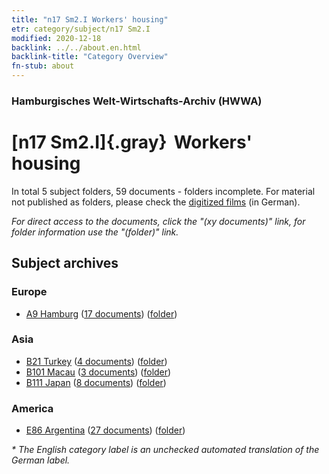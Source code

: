 ```yaml
---
title: "n17 Sm2.I Workers' housing"
etr: category/subject/n17 Sm2.I
modified: 2020-12-18
backlink: ../../about.en.html
backlink-title: "Category Overview"
fn-stub: about
---
```


### Hamburgisches Welt-Wirtschafts-Archiv (HWWA)
# [n17 Sm2.I]{.gray}&#8201; Workers' housing&#160; 





In total 5 subject folders, 59 documents - folders incomplete.
For material not published as folders, please check the [digitized films](/film/h1_sh) (in German).

_For direct access to the documents, click the "(xy documents)" link, for folder information use the "(folder)" link._

## Subject archives



### Europe

- [A9 Hamburg](../../../geo/about.en.html#A9) (<a href="https://dfg-viewer.de/show/?tx_dlf[id]=https://pm20.zbw.eu/mets/sh/1409xx/140905/1452xx/145254/public.mets.en.xml" target="_blank">17 documents</a>) ([folder](http://purl.org/pressemappe20/folder/sh/140905,145254))

### Asia

- [B21 Turkey](../../../geo/about.en.html#B21) (<a href="https://dfg-viewer.de/show/?tx_dlf[id]=https://pm20.zbw.eu/mets/sh/1411xx/141111/1452xx/145254/public.mets.en.xml" target="_blank">4 documents</a>) ([folder](http://purl.org/pressemappe20/folder/sh/141111,145254))
- [B101 Macau](../../../geo/about.en.html#B101) (<a href="https://dfg-viewer.de/show/?tx_dlf[id]=https://pm20.zbw.eu/mets/sh/1412xx/141267/1452xx/145254/public.mets.en.xml" target="_blank">3 documents</a>) ([folder](http://purl.org/pressemappe20/folder/sh/141267,145254))
- [B111 Japan](../../../geo/about.en.html#B111) (<a href="https://dfg-viewer.de/show/?tx_dlf[id]=https://pm20.zbw.eu/mets/sh/1412xx/141272/1452xx/145254/public.mets.en.xml" target="_blank">8 documents</a>) ([folder](http://purl.org/pressemappe20/folder/sh/141272,145254))

### America

- [E86 Argentina](../../../geo/about.en.html#E86) (<a href="https://dfg-viewer.de/show/?tx_dlf[id]=https://pm20.zbw.eu/mets/sh/1416xx/141692/1452xx/145254/public.mets.en.xml" target="_blank">27 documents</a>) ([folder](http://purl.org/pressemappe20/folder/sh/141692,145254))


_* The English category label is an unchecked automated translation of the German label._


